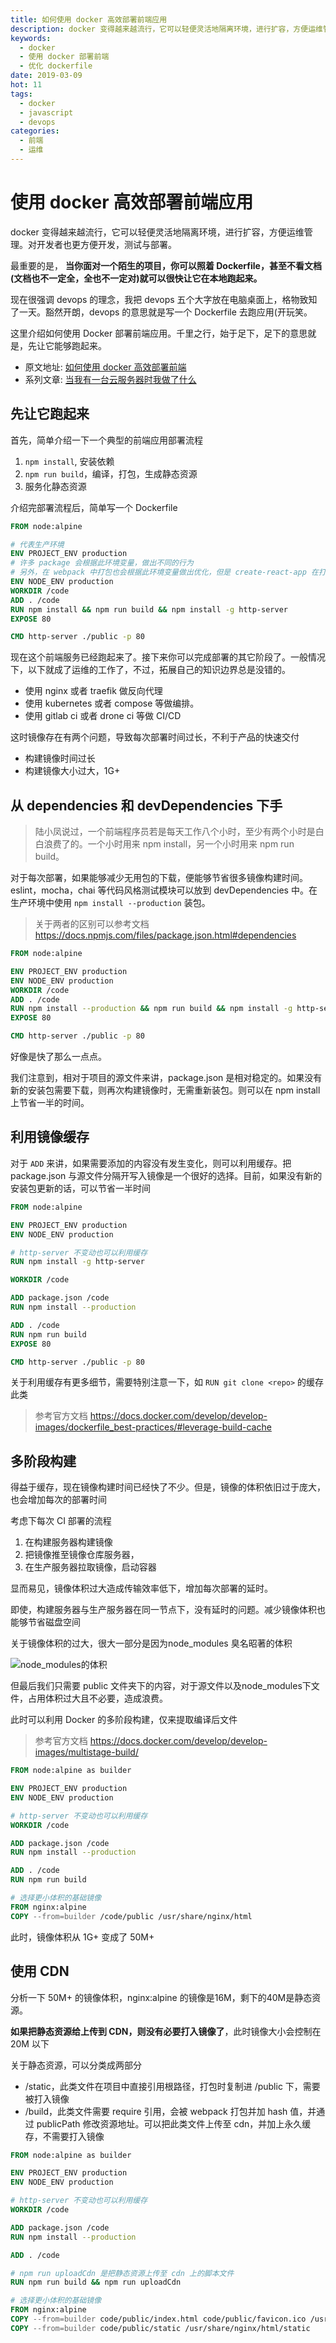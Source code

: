 ```yaml
---
title: 如何使用 docker 高效部署前端应用
description: docker 变得越来越流行，它可以轻便灵活地隔离环境，进行扩容，方便运维管理。对开发者也更方便开发，测试与部署。这里介绍如何使用 Docker 部署前端应用。千里之行，始于足下，足下的意思就是，先让它能够跑起来。
keywords:
  - docker
  - 使用 docker 部署前端
  - 优化 dockerfile
date: 2019-03-09
hot: 11
tags:
  - docker
  - javascript
  - devops
categories:
  - 前端
  - 运维
---
```


# 使用 docker 高效部署前端应用

docker 变得越来越流行，它可以轻便灵活地隔离环境，进行扩容，方便运维管理。对开发者也更方便开发，测试与部署。

最重要的是， **当你面对一个陌生的项目，你可以照着 Dockerfile，甚至不看文档(文档也不一定全，全也不一定对)就可以很快让它在本地跑起来。**

<!--more-->

现在很强调 devops 的理念，我把 devops 五个大字放在电脑桌面上，格物致知了一天。豁然开朗，devops 的意思就是写一个 Dockerfile 去跑应用(开玩笑。

这里介绍如何使用 Docker 部署前端应用。千里之行，始于足下，足下的意思就是，先让它能够跑起来。

+ 原文地址: [如何使用 docker 高效部署前端](https://shanyue.tech/op/deploy-fe-with-docker/)
+ 系列文章: [当我有一台云服务器时我做了什么](https://shanyue.tech/op)

## 先让它跑起来

首先，简单介绍一下一个典型的前端应用部署流程

1. `npm install`, 安装依赖
1. `npm run build`，编译，打包，生成静态资源
1. 服务化静态资源

介绍完部署流程后，简单写一个 Dockerfile

```Dockerfile
FROM node:alpine

# 代表生产环境
ENV PROJECT_ENV production
# 许多 package 会根据此环境变量，做出不同的行为
# 另外，在 webpack 中打包也会根据此环境变量做出优化，但是 create-react-app 在打包时会写死该环境变量
ENV NODE_ENV production
WORKDIR /code
ADD . /code
RUN npm install && npm run build && npm install -g http-server
EXPOSE 80

CMD http-server ./public -p 80
```

现在这个前端服务已经跑起来了。接下来你可以完成部署的其它阶段了。一般情况下，以下就成了运维的工作了，不过，拓展自己的知识边界总是没错的。

+ 使用 nginx 或者 traefik 做反向代理
+ 使用 kubernetes 或者 compose 等做编排。
+ 使用 gitlab ci 或者 drone ci 等做 CI/CD

这时镜像存在有两个问题，导致每次部署时间过长，不利于产品的快速交付

+ 构建镜像时间过长
+ 构建镜像大小过大，1G+

## 从 dependencies 和 devDependencies 下手

> 陆小凤说过，一个前端程序员若是每天工作八个小时，至少有两个小时是白白浪费了的。一个小时用来 npm install，另一个小时用来 npm run build。

对于每次部署，如果能够减少无用包的下载，便能够节省很多镜像构建时间。eslint，mocha，chai 等代码风格测试模块可以放到 devDependencies 中。在生产环境中使用 `npm install --production` 装包。

> 关于两者的区别可以参考文档  https://docs.npmjs.com/files/package.json.html#dependencies

```Dockerfile
FROM node:alpine

ENV PROJECT_ENV production
ENV NODE_ENV production
WORKDIR /code
ADD . /code
RUN npm install --production && npm run build && npm install -g http-server
EXPOSE 80

CMD http-server ./public -p 80
```

好像是快了那么一点点。

我们注意到，相对于项目的源文件来讲，package.json 是相对稳定的。如果没有新的安装包需要下载，则再次构建镜像时，无需重新装包。则可以在 npm install 上节省一半的时间。

## 利用镜像缓存

对于 `ADD` 来讲，如果需要添加的内容没有发生变化，则可以利用缓存。把 package.json 与源文件分隔开写入镜像是一个很好的选择。目前，如果没有新的安装包更新的话，可以节省一半时间

```Dockerfile
FROM node:alpine

ENV PROJECT_ENV production
ENV NODE_ENV production

# http-server 不变动也可以利用缓存
RUN npm install -g http-server

WORKDIR /code

ADD package.json /code
RUN npm install --production

ADD . /code
RUN npm run build
EXPOSE 80

CMD http-server ./public -p 80
```

关于利用缓存有更多细节，需要特别注意一下，如 `RUN git clone <repo>` 的缓存此类

> 参考官方文档 https://docs.docker.com/develop/develop-images/dockerfile_best-practices/#leverage-build-cache

## 多阶段构建

得益于缓存，现在镜像构建时间已经快了不少。但是，镜像的体积依旧过于庞大，也会增加每次的部署时间

考虑下每次 CI 部署的流程

1. 在构建服务器构建镜像
1. 把镜像推至镜像仓库服务器，
1. 在生产服务器拉取镜像，启动容器

显而易见，镜像体积过大造成传输效率低下，增加每次部署的延时。

即使，构建服务器与生产服务器在同一节点下，没有延时的问题。减少镜像体积也能够节省磁盘空间

关于镜像体积的过大，很大一部分是因为node_modules 臭名昭著的体积

![node_modules的体积](https://blog.xiange.tech/post/deploy-frontend-with-docker/node_modules.jpeg)

但最后我们只需要 public 文件夹下的内容，对于源文件以及node_modules下文件，占用体积过大且不必要，造成浪费。

此时可以利用 Docker 的多阶段构建，仅来提取编译后文件

> 参考官方文档 https://docs.docker.com/develop/develop-images/multistage-build/

```Dockerfile
FROM node:alpine as builder

ENV PROJECT_ENV production
ENV NODE_ENV production

# http-server 不变动也可以利用缓存
WORKDIR /code

ADD package.json /code
RUN npm install --production

ADD . /code
RUN npm run build

# 选择更小体积的基础镜像
FROM nginx:alpine
COPY --from=builder /code/public /usr/share/nginx/html
```

此时，镜像体积从 1G+ 变成了 50M+

## 使用 CDN

分析一下 50M+ 的镜像体积，nginx:alpine 的镜像是16M，剩下的40M是静态资源。

**如果把静态资源给上传到 CDN，则没有必要打入镜像了**，此时镜像大小会控制在 20M 以下

关于静态资源，可以分类成两部分

+ /static，此类文件在项目中直接引用根路径，打包时复制进 /public 下，需要被打入镜像
+ /build，此类文件需要 require 引用，会被 webpack 打包并加 hash 值，并通过 publicPath 修改资源地址。可以把此类文件上传至 cdn，并加上永久缓存，不需要打入镜像

```Dockerfile
FROM node:alpine as builder

ENV PROJECT_ENV production
ENV NODE_ENV production

# http-server 不变动也可以利用缓存
WORKDIR /code

ADD package.json /code
RUN npm install --production

ADD . /code

# npm run uploadCdn 是把静态资源上传至 cdn 上的脚本文件
RUN npm run build && npm run uploadCdn

# 选择更小体积的基础镜像
FROM nginx:alpine
COPY --from=builder code/public/index.html code/public/favicon.ico /usr/share/nginx/html/
COPY --from=builder code/public/static /usr/share/nginx/html/static
```
